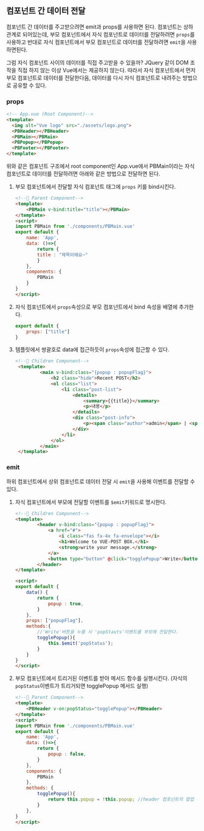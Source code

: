 ## 컴포넌트 간 데이터 전달
컴포넌트 간 데이터를 주고받으려면 emit과 props를 사용하면 된다. 컴포넌트는 상하 관계로 되어있는데, 부모 컴포넌트에서 자식 컴포넌트로 데이터를 전달하려면 `props`를 사용하고 반대로 자식 컴포넌트에서 부모 컴포넌트로 데이터를 전달하려면 `emit`을 사용하면된다.

그럼 자식 컴포넌트 사이의 데이터를 직접 주고받을 수 있을까? JQuery 같이 DOM 조작을 직접 하지 않는 이상 Vue에서는 제공하지 않는다. 따라서 자식 컴포넌트에서 먼저 부모 컴포넌트로 데이터를 전달한다음, 데이터를 다시 자식 컴포넌트로 내려주는 방법으로 공유할 수 있다.


### props
```html
<!-- App.vue (Root Component)-->
<template>
  <img alt="Vue logo" src="./assets/logo.png">
  <PBHeader></PBHeader>
  <PBMain></PBMain>
  <PBPopup></PBPopup>
  <PBFooter></PBFooter>
</template>
```
위와 같은 컴포넌트 구조에서 root component인 App.vue에서 PBMain이라는 자식 컴포넌트로 데이터를 전달하려면 아래와 같은 방법으로 전달하면 된다.

1. 부모 컴포넌트에서 전달할 자식 컴포넌트 태그에 `props` 키를 bind시킨다.
    ```html
    <!--📁 Parent Component-->
    <template>
        <PBMain v-bind:title="title"></PBMain>
    </template>
    <script>
    import PBMain from './components/PBMain.vue'
    export default {
        name: 'App',
        data: ()=>{
            return {
            title : "제목이에요~"
            }
        },
        components: {
            PBMain
        }
    }
    </script>
    ```

2. 자식 컴포넌트에서 `props`속성으로 부모 컴포넌트에서 bind 속성을 배열에 추가한다.
    ```js
    export default {
        props: ["title"]
    }
    ```
3. 템플릿에서 쌍괄호로 data에 접근하듯이 `props`속성에 접근할 수 있다.
   ```html
   <!--📁 Children Component-->
    <template>
            <main v-bind:class="{popup : popupFlag}">
                <h2 class="hide">Recent POST</h2>
                <ol class="list">
                    <li class="post-list">
                        <details>
                            <summary>{{title}}</summary>
                            <p>내용</p>
                        </details>
                        <div class="post-info">
                            <p><span class="author">admin</span> | <span class="date">2021. 09. 23</span></p>
                        </div>
                    </li>
                </ol>
            </main>
    </template>
   ```

### emit
하위 컴포넌트에서 상위 컴포넌트로 데이터 전달 시 `emit`을 사용해 이벤트를 전달할 수 있다.
1. 자식 컴포넌트에서 부모에 전달할 이벤트를 `$emit`키워드로 명시한다.
    ```html
    <!--📁 Children Component-->
    <template>
            <header v-bind:class="{popup : popupFlag}">
                <a href="#">
                    <i class="fas fa-4x fa-envelope"></i>
                    <h1>Welcome to VUE-POST BOX.</h1>
                    <strong>write your message.</strong>
                </a>
                <button type="button" @click="togglePopup">Write</button>
            </header>
    </template>

    <script>
    export default {
        data() {
            return {
                popup : true,
            }
        },
        props: ["popupFlag"],
        methods:{
            //'Write'버튼을 누를 시 'popStauts'이벤트를 부모에 전달한다.
            togglePopup(){ 
                this.$emit('popStatus');
            }
        }
    }
    </script>
    ```
2. 부모 컴포넌트에서 트리거된 이벤트를 받아 메서드 함수를 실행시킨다. 
   (자식의 `popStatus`이벤트가 트리거되면 togglePopup 메서드 실행)
    ```html
    <!--📁 Parent Component-->
    <template>
        <PBHeader v-on:popStatus="togglePopup"></PBHeader>
    </template>
    <script>
    import PBMain from './components/PBMain.vue'
    export default {
        name: 'App',
        data: ()=>{
            return {
                popup : false,
            }
        },
        components: {
            PBMain
        },
        methods: {
            togglePopup(){
                return this.popup = !this.popup; //header 컴포넌트의 팝업 상태에 따라 popup 상태 값 변경
            }
        },
    }
    </script>
    ```